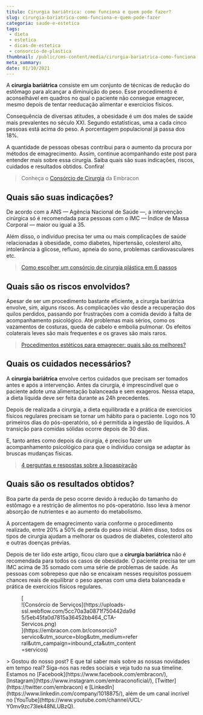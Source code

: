 ```yaml
---
titulo: Cirurgia bariátrica: como funciona e quem pode fazer?
slug: cirurgia-bariatrica-como-funciona-e-quem-pode-fazer
categoria: saude-e-estetica
tags:
 - dieta
 - estetica
 - dicas-de-estetica
 - consorcio-de-plastica
thumbnail: /public/cms-content/media/cirurgia-bariatrica-como-funciona-e-quem-pode-fazer.jpeg
meta_summary: 
date: 01/10/2021
---
```

A **cirurgia bariátrica** consiste em um conjunto de técnicas de redução do estômago para alcançar a diminuição do peso. Esse procedimento é aconselhável em quadros no qual o paciente não consegue emagrecer, mesmo depois de tentar reeducação alimentar e exercícios físicos.

Consequência de diversas atitudes, a obesidade é um dos males de saúde mais prevalentes no século XXI. Segundo estatísticas, uma a cada cinco pessoas está acima do peso. A porcentagem populacional já passa dos 18%.

A quantidade de pessoas obesas contribui para o aumento da procura por métodos de emagrecimento. Assim, continue acompanhando este post para entender mais sobre essa cirurgia. Saiba quais são suas indicações, riscos, cuidados e resultados obtidos. Confira!

> Conheça o [Consórcio de Cirurgia](https://www.embracon.com.br/consorcio-servicos) da Embracon

Quais são suas indicações?
--------------------------

De acordo com a ANS — Agência Nacional de Saúde —, a intervenção cirúrgica só é recomendada para pessoas com o IMC — Índice de Massa Corporal — maior ou igual a 35.

Além disso, o indivíduo precisa ter uma ou mais complicações de saúde relacionadas à obesidade, como diabetes, hipertensão, colesterol alto, intolerância à glicose, refluxo, apneia do sono, problemas cardiovasculares etc.

> [Como escolher um consórcio de cirurgia plástica em 6 passos](https://www.embracon.com.br/blog/como-escolher-um-consorcio-de-cirurgia-plastica-em-6-passos)

Quais são os riscos envolvidos?
-------------------------------

Apesar de ser um procedimento bastante eficiente, a cirurgia bariátrica envolve, sim, alguns riscos. As complicações vão desde a recuperação dos quilos perdidos, passando por frustrações com a comida devido à falta de acompanhamento psicológico. Até problemas mais sérios, como os vazamentos de costuras, queda de cabelo e embolia pulmonar. Os efeitos colaterais leves são mais frequentes e os graves são mais raros.

> [Procedimentos estéticos para emagrecer: quais são os melhores?](https://www.embracon.com.br/blog/procedimentos-esteticos-para-emagrecer-quais-sao-os-melhores)

Quais os cuidados necessários?
------------------------------

A **cirurgia bariátrica** envolve certos cuidados que precisam ser tomados antes e após a intervenção. Antes da cirurgia, é imprescindível que o paciente adote uma alimentação balanceada e sem exageros. Nessa etapa, a dieta líquida deve ser feita durante as 24h precedentes.

Depois de realizada a cirurgia, a dieta equilibrada e a prática de exercícios físicos regulares precisam se tornar um hábito para o paciente. Logo nos 10 primeiros dias do pós-operatório, só é permitida a ingestão de líquidos. A transição para comidas sólidas ocorre depois de 30 dias.

E, tanto antes como depois da cirurgia, é preciso fazer um acompanhamento psicológico para que o indivíduo consiga se adaptar às bruscas mudanças físicas.

> [4 perguntas e respostas sobre a lipoaspiração](https://www.embracon.com.br/blog/4-perguntas-e-respostas-sobre-a-lipoaspiracao)

Quais são os resultados obtidos?
--------------------------------

Boa parte da perda de peso ocorre devido à redução do tamanho do estômago e a restrição de alimentos no pós-operatório. Isso leva à menor absorção de nutrientes e ao aumento do metabolismo.

A porcentagem de emagrecimento varia conforme o procedimento realizado, entre 20% a 50% de perda do peso inicial. Além disso, todos os tipos de cirurgia ajudam a melhorar os quadros de diabetes, colesterol alto e outras doenças prévias.

Depois de ter lido este artigo, ficou claro que a **cirurgia bariátrica** não é recomendada para todos os casos de obesidade. O paciente precisa ter um IMC acima de 35 somado com uma série de problemas de saúde. As pessoas com sobrepeso que não se encaixam nesses requisitos possuem chances reais de equilibrar o peso apenas com uma dieta balanceada e prática de exercícios físicos regulares.

<figure class="w-richtext-figure-type-image w-richtext-align-center" style="max-width:310px">[<div>![Consórcio de Serviços](https://uploads-ssl.webflow.com/5cc70a3a0871f750442da9d5/5eb45fa0d7815a36452bb464_CTA-Servicos.png)</div>](https://embracon.com.br/consorcio?servico&utm_source=blog&utm_medium=referral&utm_campaign=inbound_cta&utm_content=servicos)</figure>> Gostou do nosso post? E que tal saber mais sobre as nossas novidades em tempo real? Siga-nos nas redes sociais e veja tudo na sua timeline. Estamos no [Facebook](https://www.facebook.com/embracon/), [Instagram](https://www.instagram.com/embraconoficial/), [Twitter](https://twitter.com/embracon) e [LinkedIn](https://www.linkedin.com/company/1018875/), além de um canal incrível no [YouTube](https://www.youtube.com/channel/UCL-Y0mv9zc73Iek48NLUBzQ).
